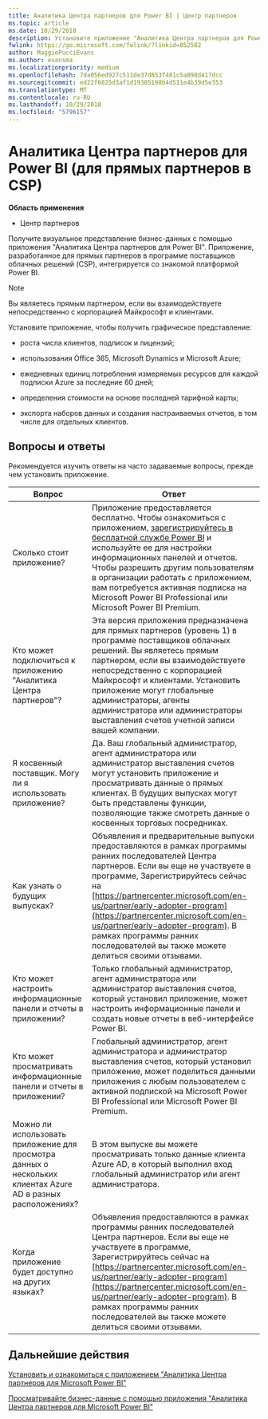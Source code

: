 ```yaml
---
title: Аналитика Центра партнеров для Power BI | Центр партнеров
ms.topic: article
ms.date: 10/29/2018
description: Установите приложение "Аналитика Центра партнеров для Power BI".
fwlink: https://go.microsoft.com/fwlink/?linkid=852582
author: MaggiePucciEvans
ms.author: evansma
ms.localizationpriority: medium
ms.openlocfilehash: 7da056ed927c511de37d853f481c5a898d417dcc
ms.sourcegitcommit: ed22f6825d3af1d19385198b4d511e4b39d5e353
ms.translationtype: MT
ms.contentlocale: ru-RU
ms.lasthandoff: 10/29/2018
ms.locfileid: "5796157"
---
```

# <a name="partner-center-analytics-app-for-power-bi-direct-partners-in-csp"></a>Аналитика Центра партнеров для Power BI (для прямых партнеров в CSP)

**Область применения**

- Центр партнеров

Получите визуальное представление бизнес-данных с помощью приложения "Аналитика Центра партнеров для Power BI". Приложение, разработанное для прямых партнеров в программе поставщиков облачных решений (CSP), интегрируется со знакомой платформой Power BI. 

> [!NOTE]  
> Вы являетесь прямым партнером, если вы взаимодействуете непосредственно с корпорацией Майкрософт и клиентами. 

Установите приложение, чтобы получить графическое представление: 

-   роста числа клиентов, подписок и лицензий;

-   использования Office 365, Microsoft Dynamics и Microsoft Azure;

-   ежедневных единиц потребления измеряемых ресурсов для каждой подписки Azure за последние 60 дней;

-   определения стоимости на основе последней тарифной карты;

-   экспорта наборов данных и создания настраиваемых отчетов, в том числе для отдельных клиентов.

## <a name="frequently-asked-questions"></a>Вопросы и ответы

Рекомендуется изучить ответы на часто задаваемые вопросы, прежде чем установить приложение. 

| **Вопрос** | **Ответ** |
| --- | ---------- |
| Сколько стоит приложение? | Приложение предоставляется бесплатно. Чтобы ознакомиться с приложением, [зарегистрируйтесь в бесплатной службе Power BI](https://go.microsoft.com/fwlink/p/?linkid=845347) и используйте ее для настройки информационных панелей и отчетов. Чтобы разрешить другим пользователям в организации работать с приложением, вам потребуется активная подписка на Microsoft Power BI Professional или Microsoft Power BI Premium. |
| Кто может подключиться к приложению "Аналитика Центра партнеров"? | Эта версия приложения предназначена для прямых партнеров (уровень 1) в программе поставщиков облачных решений. Вы являетесь прямым партнером, если вы взаимодействуете непосредственно с корпорацией Майкрософт и клиентами. Установить приложение могут глобальные администраторы, агенты администратора или администраторы выставления счетов учетной записи вашей компании. |
| Я косвенный поставщик. Могу ли я использовать приложение? | Да. Ваш глобальный администратор, агент администратора или администратор выставления счетов могут установить приложение и просматривать данные о прямых клиентах. В будущих выпусках могут быть представлены функции, позволяющие также смотреть данные о косвенных торговых посредниках. |
| Как узнать о будущих выпусках? | Объявления и предварительные выпуски предоставляются в рамках программы ранних последователей Центра партнеров. Если вы еще не участвуете в программе, Зарегистрируйтесь сейчас на [https://partnercenter.microsoft.com/en-us/partner/early-adopter-program](https://partnercenter.microsoft.com/en-us/partner/early-adopter-program). В рамках программы ранних последователей вы также можете делиться своими отзывами. |
| Кто может настроить информационные панели и отчеты в приложении? | Только глобальный администратор, агент администратора или администратор выставления счетов, который установил приложение, может настроить информационные панели и создать новые отчеты в веб-интерфейсе Power BI. |
| Кто может просматривать информационные панели и отчеты в приложении? | Глобальный администратор, агент администратора и администратор выставления счетов, который установил приложение, может поделиться данными приложения с любым пользователем с активной подпиской на Microsoft Power BI Professional или Microsoft Power BI Premium. |
| Можно ли использовать приложение для просмотра данных о нескольких клиентах Azure AD в разных расположениях? | В этом выпуске вы можете просматривать только данные клиента Azure AD, в который выполнил вход глобальный администратор или агент администратора. | 
| Когда приложение будет доступно на других языках? | Объявления предоставляются в рамках программы ранних последователей Центра партнеров. Если вы еще не участвуете в программе, Зарегистрируйтесь сейчас на [https://partnercenter.microsoft.com/en-us/partner/early-adopter-program](https://partnercenter.microsoft.com/en-us/partner/early-adopter-program). В рамках программы ранних последователей вы также можете делиться своими отзывами. | 



## <a name="next-steps"></a>Дальнейшие действия

[Установить и ознакомиться с приложением "Аналитика Центра партнеров для Microsoft Power BI"](power-bi-app-for-direct-partners-install.md)

[Просматривайте бизнес-данные с помощью приложения "Аналитика Центра партнеров для Microsoft Power BI"](power-bi-app-for-direct-partners-use.md)
